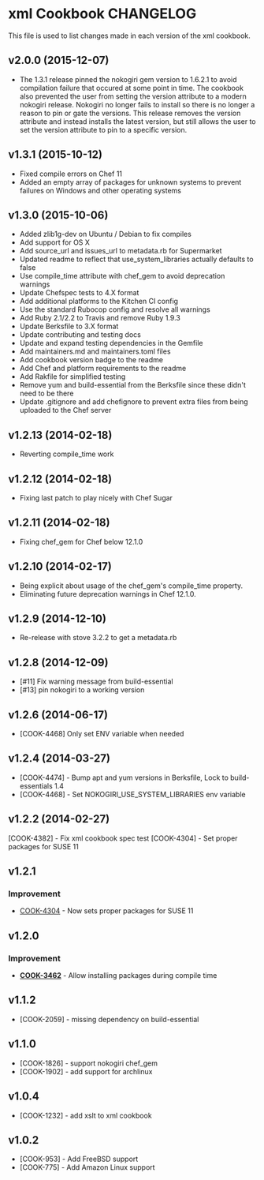 # xml Cookbook CHANGELOG
This file is used to list changes made in each version of the xml cookbook.

## v2.0.0 (2015-12-07)
- The 1.3.1 release pinned the nokogiri gem version to 1.6.2.1 to avoid compilation failure that occured at some point in time. The cookbook also prevented the user from setting the version attribute to a modern nokogiri release. Nokogiri no longer fails to install so there is no longer a reason to pin or gate the versions. This release removes the version attribute and instead installs the latest version, but still allows the user to set the version attribute to pin to a specific version. 

## v1.3.1 (2015-10-12)
- Fixed compile errors on Chef 11
- Added an empty array of packages for unknown systems to prevent failures on Windows and other operating systems

## v1.3.0 (2015-10-06)
- Added zlib1g-dev on Ubuntu / Debian to fix compiles
- Add support for OS X
- Add source_url and issues_url to metadata.rb for Supermarket
- Updated readme to reflect that use_system_libraries actually defaults to false
- Use compile_time attribute with chef_gem to avoid deprecation warnings
- Update Chefspec tests to 4.X format
- Add additional platforms to the Kitchen CI config
- Use the standard Rubocop config and resolve all warnings
- Add Ruby 2.1/2.2 to Travis and remove Ruby 1.9.3
- Update Berksfile to 3.X format
- Update contributing and testing docs
- Update and expand testing dependencies in the Gemfile
- Add maintainers.md and maintainers.toml files
- Add cookbook version badge to the readme
- Add Chef and platform requirements to the readme
- Add Rakfile for simplified testing
- Remove yum and build-essential from the Berksfile since these didn't need to be there
- Update .gitignore and add chefignore to prevent extra files from being uploaded to the Chef server

## v1.2.13 (2014-02-18)
- Reverting compile_time work

## v1.2.12 (2014-02-18)
- Fixing last patch to play nicely with Chef Sugar

## v1.2.11 (2014-02-18)
- Fixing chef_gem for Chef below 12.1.0

## v1.2.10 (2014-02-17)
- Being explicit about usage of the chef_gem's compile_time property.
- Eliminating future deprecation warnings in Chef 12.1.0.

## v1.2.9 (2014-12-10)
- Re-release with stove 3.2.2 to get a metadata.rb

## v1.2.8 (2014-12-09)
- [#11] Fix warning message from build-essential
- [#13] pin nokogiri to a working version

## v1.2.6 (2014-06-17)
- [COOK-4468] Only set ENV variable when needed

## v1.2.4 (2014-03-27)
- [COOK-4474] - Bump apt and yum versions in Berksfile, Lock to build-essentials 1.4
- [COOK-4468] - Set NOKOGIRI_USE_SYSTEM_LIBRARIES env variable

## v1.2.2 (2014-02-27)
[COOK-4382] - Fix xml cookbook spec test [COOK-4304] - Set proper packages for SUSE 11

## v1.2.1
### Improvement
- [COOK-4304](https://tickets.chef.io/browse/COOK-4304) - Now sets proper packages for SUSE 11

## v1.2.0
### Improvement
- **[COOK-3462](https://tickets.chef.io/browse/COOK-3462)** - Allow installing packages during compile time

## v1.1.2
- [COOK-2059] - missing dependency on build-essential

## v1.1.0
- [COOK-1826] - support nokogiri chef_gem
- [COOK-1902] - add support for archlinux

## v1.0.4
- [COOK-1232] - add xslt to xml cookbook

## v1.0.2
- [COOK-953] - Add FreeBSD support
- [COOK-775] - Add Amazon Linux support
